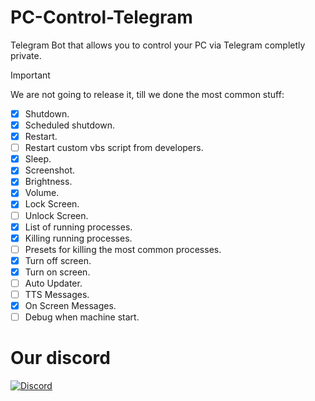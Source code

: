 # PC-Control-Telegram
Telegram Bot that allows you to control your PC via Telegram completly private.

> [!IMPORTANT]
> We are not going to release it, till we done the most common stuff:
> - [x] Shutdown.
> - [x] Scheduled shutdown.
> - [x] Restart.
> - [ ] Restart custom vbs script from developers.
> - [x] Sleep.
> - [x] Screenshot.
> - [x] Brightness.
> - [x] Volume.
> - [x] Lock Screen.
> - [ ] Unlock Screen.
> - [x] List of running processes.
> - [x] Killing running processes.
> - [ ] Presets for killing the most common processes.
> - [x] Turn off screen.
> - [x] Turn on screen.
> - [ ] Auto Updater.
> - [ ] TTS Messages.
> - [x] On Screen Messages.
> - [ ] Debug when machine start.

# Our discord
[![Discord](https://img.shields.io/discord/1054578014593241179?style=flat&logo=discord&logoColor=ffffff&label=Discord&labelColor=0000ff&link=https%3A%2F%2Fdiscord.gg%2FdzqeXYDDmy)](https://discord.gg/dzqeXYDDmy)
